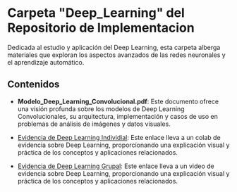 # Carpeta "Deep_Learning" del Repositorio de Implementacion

Dedicada al estudio y aplicación del Deep Learning, esta carpeta alberga materiales que exploran los aspectos avanzados de las redes neuronales y el aprendizaje automático.

## Contenidos

- **Modelo_Deep_Learning_Convolucional.pdf**: Este documento ofrece una visión profunda sobre los modelos de Deep Learning Convolucionales, su arquitectura, implementación y casos de uso en problemas de análisis de imágenes y datos visuales.

- [Evidencia de Deep Learning Individial](https://colab.research.google.com/drive/1UnGs_xYNWtkUcaK81Iz9Pdyqn8MrVSRA): Este enlace lleva a un colab de evidencia sobre Deep Learning, proporcionando una explicación visual y práctica de los conceptos y aplicaciones relacionados.

- [Evidencia de Deep Learning Grupal](https://www.youtube.com/watch?v=WVavTEa8yoE): Este enlace lleva a un video de evidencia sobre Deep Learning, proporcionando una explicación visual y práctica de los conceptos y aplicaciones relacionados.


